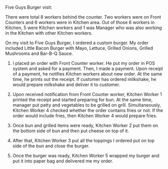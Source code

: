 Five Guys Burger visit:

There were total 8 workers behind the counter. Two workers were on Front Counters and 6 workers were in Kitchen area. Out of those 6 workers in Kitchen, 5 were Kitchen workers and 1 was Manager who was also working in the Kitchen with other Kitchen workers.

On my visit to Five Guys Burger, I ordered a custom burger. My order included Little Bacon Burger with Mayo, Lettuce, Grilled Onions, Grilled Mushrooms and Bar-B-Q Sauce.

1. I placed an order with Front Counter worker. He put my order in POS system and asked for a payment. Then, I made a payment. Upon receipt of a payment, he notifies Kitchen workers about new order. At the same time, he prints out the receipt. If customer has ordered milkshake, he would prepare milkshake and deliver it to customer.

2. Upon received notification from Front Counter worker, Kitchen Worker 1 printed the receipt and started preparing for bun. At the same time, manager put patty and vegetables to be grilled on grill. Simultaneously, Kitchen Worker 4 checked whether the order contains fries or not. If the order would include fries, then Kitchen Worker 4 would prepare fries.

3. Once bun and grilled items were ready, Kitchen Worker 2 put them on the bottom side of bun and then put cheese on top of it.

4. After that, Kitchen Worker 3 put all the toppings I ordered put on top side of the bun and close the burger.

5. Once the burger was ready, Kitchen Worker 5 wrapped my burger and put it into paper bag and delivered me my order.